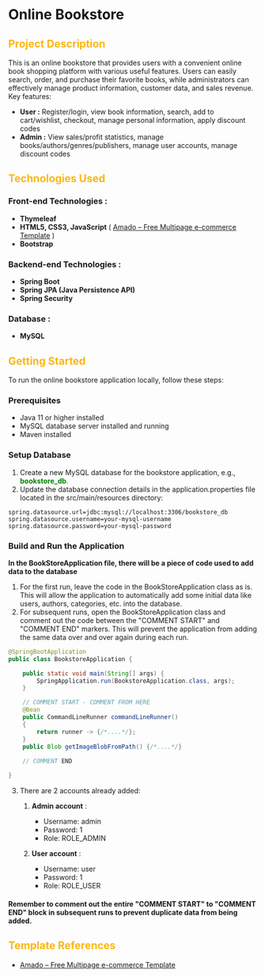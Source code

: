 # Online Bookstore 
## <span style="color:#FBB711">Project Description
This is an online bookstore that provides users with a convenient online book shopping platform with various useful features. Users can easily search, order, and purchase their favorite books, while administrators can effectively manage product information, customer data, and sales revenue.<br>
Key features:<br>
* **User :** Register/login, view book information, search, add to cart/wishlist, checkout, manage personal information, apply discount codes<br>
* **Admin :** View sales/profit statistics, manage books/authors/genres/publishers, manage user accounts, manage discount codes<br>

## <span style="color:#FBB711">Technologies Used
### Front-end Technologies :
* **Thymeleaf**
* **HTML5, CSS3, JavaScript** ( [Amado – Free Multipage e-commerce Template](https://themewagon.com/themes/free-html5-e-commerce-template-bootstrap4-amado/) )
* **Bootstrap**
### Backend-end Technologies :
* **Spring Boot**
* **Spring JPA (Java Persistence API)**
* **Spring Security**
### Database :
* **MySQL**

## <span style="color:#FBB711">Getting Started
To run the online bookstore application locally, follow these steps:<br>
### Prerequisites
* Java 11 or higher installed 
* MySQL database server installed and running 
* Maven installed
### Setup Database
1. Create a new MySQL database for the bookstore application, e.g., <span style="color:green">**bookstore_db**.
2. Update the database connection details in the application.properties file located in the src/main/resources directory:
```
spring.datasource.url=jdbc:mysql://localhost:3306/bookstore_db
spring.datasource.username=your-mysql-username
spring.datasource.password=your-mysql-password
```

### Build and Run the Application
**In the BookStoreApplication file, there will be a piece of code used to add data to the database**
1. For the first run, leave the code in the BookStoreApplication class as is. This will allow the application to automatically add some initial data like users, authors, categories, etc. into the database.<br>
2. For subsequent runs, open the BookStoreApplication class and comment out the code between the "COMMENT START" and "COMMENT END" markers. This will prevent the application from adding the same data over and over again during each run.
```java
@SpringBootApplication
public class BookstoreApplication {

    public static void main(String[] args) {
        SpringApplication.run(BookstoreApplication.class, args);
    }

    // COMMENT START - COMMENT FROM HERE
    @Bean
    public CommandLineRunner commandLineRunner()
    {
        return runner -> {/*....*/};
    }
    public Blob getImageBlobFromPath() {/*....*/}
    
    // COMMENT END 

}
```
3. There are 2 accounts already added:
   1. **Admin account** :
      * Username: admin 
      * Password: 1 
      * Role: ROLE_ADMIN
      
   2. **User account** :
      * Username: user
      * Password: 1
      * Role: ROLE_USER

#### Remember to comment out the entire "COMMENT START" to "COMMENT END" block in subsequent runs to prevent duplicate data from being added.

## <span style="color:#FBB711">Template References
- [Amado – Free Multipage e-commerce Template](https://themewagon.com/themes/free-html5-e-commerce-template-bootstrap4-amado/)













